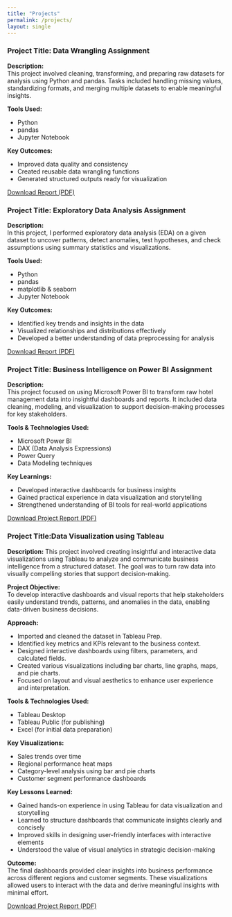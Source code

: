 ```yaml
---
title: "Projects"
permalink: /projects/
layout: single
---
```

### Project Title: Data Wrangling Assignment

**Description:**  
This project involved cleaning, transforming, and preparing raw datasets for analysis using Python and pandas. Tasks included handling missing values, standardizing formats, and merging multiple datasets to enable meaningful insights.

**Tools Used:**  
- Python  
- pandas  
- Jupyter Notebook

**Key Outcomes:**  
- Improved data quality and consistency  
- Created reusable data wrangling functions  
- Generated structured outputs ready for visualization

[Download Report (PDF)](/assets/Data%20Wrangling%20Assignment%202.pdf)

### Project Title: Exploratory Data Analysis Assignment

**Description:**  
In this project, I performed exploratory data analysis (EDA) on a given dataset to uncover patterns, detect anomalies, test hypotheses, and check assumptions using summary statistics and visualizations.

**Tools Used:**  
- Python  
- pandas  
- matplotlib & seaborn  
- Jupyter Notebook

**Key Outcomes:**  
- Identified key trends and insights in the data  
- Visualized relationships and distributions effectively  
- Developed a better understanding of data preprocessing for analysis

[Download Report (PDF)](/assets/Explanatory%20Data%20Analysis%20Assignment%203.pdf)

### Project Title: Business Intelligence on Power BI Assignment

**Description:**  
This project focused on using Microsoft Power BI to transform raw hotel management data into insightful dashboards and reports. It included data cleaning, modeling, and visualization to support decision-making processes for key stakeholders.

**Tools & Technologies Used:**  
- Microsoft Power BI  
- DAX (Data Analysis Expressions)  
- Power Query  
- Data Modeling techniques

**Key Learnings:**  
- Developed interactive dashboards for business insights  
- Gained practical experience in data visualization and storytelling  
- Strengthened understanding of BI tools for real-world applications

[Download Project Report (PDF)](/assets/Business%20Intelligence%20on%20Power%20BI%20Assignment%20%281%29.pdf)

### Project Title:Data Visualization using Tableau  

**Description:** 
This project involved creating insightful and interactive data visualizations using Tableau to analyze and communicate business intelligence from a structured dataset. The goal was to turn raw data into visually compelling stories that support decision-making.

**Project Objective:**  
To develop interactive dashboards and visual reports that help stakeholders easily understand trends, patterns, and anomalies in the data, enabling data-driven business decisions.

**Approach:**  
- Imported and cleaned the dataset in Tableau Prep.  
- Identified key metrics and KPIs relevant to the business context.  
- Designed interactive dashboards using filters, parameters, and calculated fields.  
- Created various visualizations including bar charts, line graphs, maps, and pie charts.  
- Focused on layout and visual aesthetics to enhance user experience and interpretation.  

**Tools & Technologies Used:**  
- Tableau Desktop  
- Tableau Public (for publishing)  
- Excel (for initial data preparation)

**Key Visualizations:**  
- Sales trends over time  
- Regional performance heat maps  
- Category-level analysis using bar and pie charts  
- Customer segment performance dashboards

**Key Lessons Learned:**  
- Gained hands-on experience in using Tableau for data visualization and storytelling  
- Learned to structure dashboards that communicate insights clearly and concisely  
- Improved skills in designing user-friendly interfaces with interactive elements  
- Understood the value of visual analytics in strategic decision-making

**Outcome:**  
The final dashboards provided clear insights into business performance across different regions and customer segments. These visualizations allowed users to interact with the data and derive meaningful insights with minimal effort.

[Download Project Report (PDF)](assets/Data%20Visualization%20using%20Tableau.pdf)



























